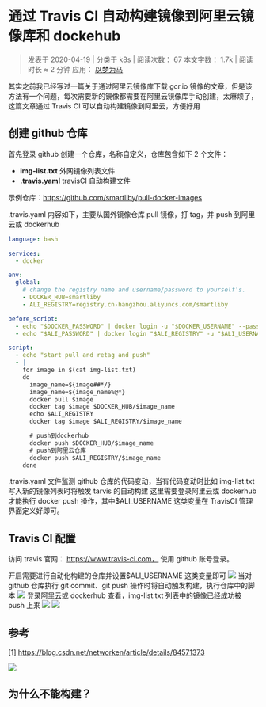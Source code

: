# 通过 Travis CI 自动构建镜像到阿里云镜像库和 dockehub

> 发表于 2020-04-19 | 分类于 k8s | 阅读次数： 67 本文字数： 1.7k | 阅读时长 ≈ 2 分钟
> 应用： [以梦为马](https://blog.flyfox.top/2020/04/19/%E9%80%9A%E8%BF%87Travis-CI%E8%87%AA%E5%8A%A8%E6%9E%84%E5%BB%BA%E9%95%9C%E5%83%8F%E5%88%B0%E9%98%BF%E9%87%8C%E4%BA%91%E9%95%9C%E5%83%8F%E5%BA%93%E5%92%8Cdockehub)

其实之前我已经写过一篇关于通过阿里云镜像库下载 gcr.io 镜像的文章，但是该方法有一个问题，每次需要新的镜像都需要在阿里云镜像库手动创建，太麻烦了，这篇文章通过 Travis CI 可以自动构建镜像到阿里云，方便好用

## 创建 github 仓库

首先登录 github 创建一个仓库，名称自定义，仓库包含如下 2 个文件：

- **img-list.txt** 外网镜像列表文件
- **.travis.yaml** travisCI 自动构建文件

示例仓库：https://github.com/smartliby/pull-docker-images

.travis.yaml 内容如下，主要从国外镜像仓库 pull 镜像，打 tag，并 push 到阿里云或 dockerhub

```yml
language: bash

services:
  - docker

env:
  global:
    # change the registry name and username/password to yourself's.
    - DOCKER_HUB=smartliby
    - ALI_REGISTRY=registry.cn-hangzhou.aliyuncs.com/smartliby

before_script:
  - echo "$DOCKER_PASSWORD" | docker login -u "$DOCKER_USERNAME" --password-stdin
  - echo "$ALI_PASSWORD" | docker login "$ALI_REGISTRY" -u "$ALI_USERNAME" --password-stdin

script:
  - echo "start pull and retag and push"
  - |
    for image in $(cat img-list.txt)
    do
      image_name=${image##*/}
      image_name=${image_name%@*}
      docker pull $image
      docker tag $image $DOCKER_HUB/$image_name
      echo $ALI_REGISTRY
      docker tag $image $ALI_REGISTRY/$image_name

      # push到dockerhub
      docker push $DOCKER_HUB/$image_name
      # push到阿里云仓库
      docker push $ALI_REGISTRY/$image_name
    done
```

.travis.yaml 文件监测 github 仓库的代码变动，当有代码变动时比如 img-list.txt 写入新的镜像列表时将触发 tarvis 的自动构建
这里需要登录阿里云或 dockerhub 才能执行 docker push 操作，其中\$ALI_USERNAME 这类变量在 TravisCI 管理界面定义好即可。

## Travis CI 配置

访问 travis 官网： https://www.travis-ci.com， 使用 github 账号登录。

开启需要进行自动化构建的仓库并设置\$ALI_USERNAME 这类变量即可
![](https://blog.flyfox.top/images/media/%E9%80%89%E5%8C%BA_085.png)
当对 github 仓库执行 git commit、git push 操作时将自动触发构建，执行仓库中的脚本
![](https://blog.flyfox.top/images/media/%E9%80%89%E5%8C%BA_086.png)
登录阿里云或 dockerhub 查看，img-list.txt 列表中的镜像已经成功被 push 上来
![](https://blog.flyfox.top/images/media/%E9%80%89%E5%8C%BA_087.png)
![](https://blog.flyfox.top/images/media/%E9%80%89%E5%8C%BA_088.png)

## 参考

[1] https://blog.csdn.net/networken/article/details/84571373

![](https://blog.flyfox.top/images/wechat-qcode.jpg)

## 为什么不能构建？
